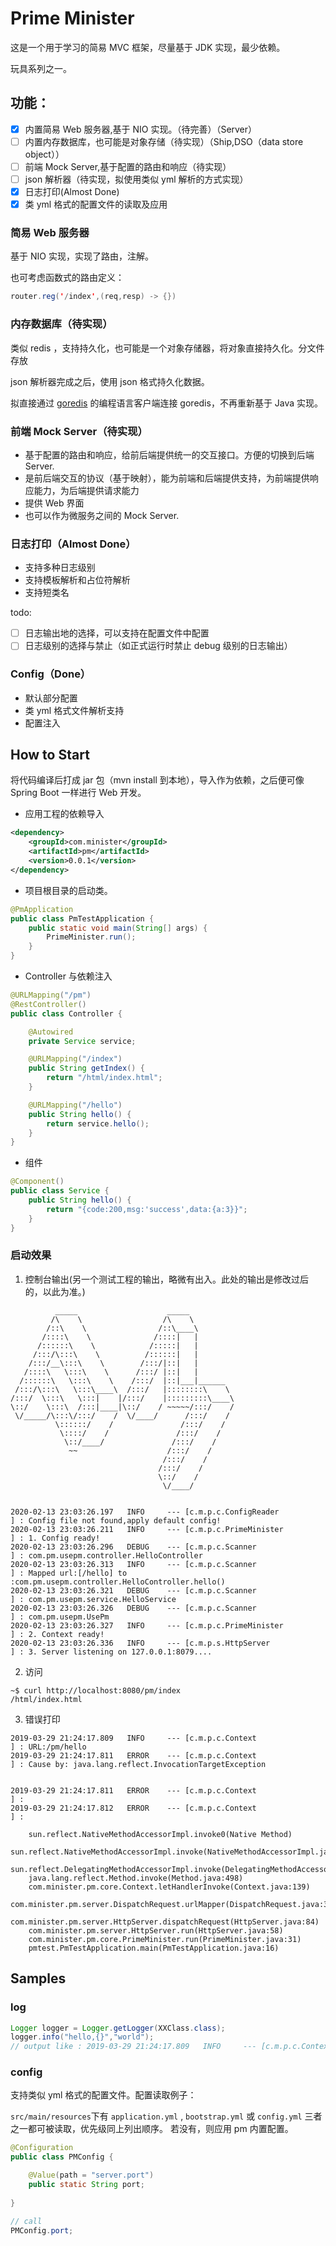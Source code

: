 # Prime Minister

这是一个用于学习的简易 MVC 框架，尽量基于 JDK 实现，最少依赖。

玩具系列之一。

## 功能：

- [x] 内置简易 Web 服务器,基于 NIO 实现。（待完善）（Server）
- [ ] 内置内存数据库，也可能是对象存储（待实现）（Ship,DSO（data store object））
- [ ] 前端 Mock Server,基于配置的路由和响应（待实现）
- [ ] json 解析器（待实现，拟使用类似 yml 解析的方式实现）
- [x] 日志打印(Almost Done)
- [x] 类 yml 格式的配置文件的读取及应用

### 简易 Web 服务器

基于 NIO 实现，实现了路由，注解。

也可考虑函数式的路由定义：

```java
router.reg('/index',(req,resp) -> {})
```

### 内存数据库（待实现）

类似 redis ，支持持久化，也可能是一个对象存储器，将对象直接持久化。分文件存放

json 解析器完成之后，使用 json 格式持久化数据。

拟直接通过 [goredis](https://github.com/jianxinliu/goredis ) 的编程语言客户端连接 goredis，不再重新基于 Java 实现。


### 前端 Mock Server（待实现）

- 基于配置的路由和响应，给前后端提供统一的交互接口。方便的切换到后端 Server.
- 是前后端交互的协议（基于映射），能为前端和后端提供支持，为前端提供响应能力，为后端提供请求能力
- 提供 Web 界面
- 也可以作为微服务之间的 Mock Server.

### 日志打印（Almost Done）

- 支持多种日志级别
- 支持模板解析和占位符解析
- 支持短类名

todo:
- [ ] 日志输出地的选择，可以支持在配置文件中配置
- [ ] 日志级别的选择与禁止（如正式运行时禁止 debug 级别的日志输出）

### Config（Done）

- 默认部分配置
- 类 yml 格式文件解析支持
- 配置注入

## How to Start

将代码编译后打成 jar 包（mvn install 到本地），导入作为依赖，之后便可像 Spring Boot 一样进行 Web 开发。

- 应用工程的依赖导入

```xml
<dependency>
    <groupId>com.minister</groupId>
    <artifactId>pm</artifactId>
    <version>0.0.1</version>
</dependency>
```

* 项目根目录的启动类。

```java
@PmApplication
public class PmTestApplication {
	public static void main(String[] args) {
		PrimeMinister.run();
	}	
}
```

* Controller 与依赖注入

```java
@URLMapping("/pm")
@RestController()
public class Controller {

	@Autowired
	private Service service;

	@URLMapping("/index")
	public String getIndex() {
		return "/html/index.html";
	}

	@URLMapping("/hello")
	public String hello() {
		return service.hello();
	}
}
```

* 组件

```java
@Component()
public class Service {
	public String hello() {
		return "{code:200,msg:'success',data:{a:3}}";
	}
}
```

### 启动效果

1. 控制台输出(另一个测试工程的输出，略微有出入。此处的输出是修改过后的，以此为准。)

```
          _____                    _____          
         /\    \                  /\    \         
        /::\    \                /::\____\        
       /::::\    \              /::::|   |        
      /::::::\    \            /:::::|   |        
     /:::/\:::\    \          /::::::|   |        
    /:::/__\:::\    \        /:::/|::|   |        
   /::::\   \:::\    \      /:::/ |::|   |        
  /::::::\   \:::\    \    /:::/  |::|___|______  
 /:::/\:::\   \:::\____\  /:::/   |::::::::\    \ 
/:::/  \:::\   \:::|    |/:::/    |:::::::::\____\
\::/    \:::\  /:::|____|\::/    / ~~~~~/:::/    /
 \/_____/\:::\/:::/    /  \/____/      /:::/    / 
          \::::::/    /               /:::/    /  
           \::::/    /               /:::/    /   
            \::/____/               /:::/    /    
             ~~                    /:::/    /     
                                  /:::/    /      
                                 /:::/    /       
                                 \::/    /        
                                  \/____/       

                                  
2020-02-13 23:03:26.197   INFO     --- [c.m.p.c.ConfigReader          ] : Config file not found,apply default config!
2020-02-13 23:03:26.211   INFO     --- [c.m.p.c.PrimeMinister         ] : 1. Config ready!
2020-02-13 23:03:26.296   DEBUG    --- [c.m.p.c.Scanner               ] : com.pm.usepm.controller.HelloController
2020-02-13 23:03:26.313   INFO     --- [c.m.p.c.Scanner               ] : Mapped url:[/hello] to :com.pm.usepm.controller.HelloController.hello()
2020-02-13 23:03:26.321   DEBUG    --- [c.m.p.c.Scanner               ] : com.pm.usepm.service.HelloService
2020-02-13 23:03:26.326   DEBUG    --- [c.m.p.c.Scanner               ] : com.pm.usepm.UsePm
2020-02-13 23:03:26.327   INFO     --- [c.m.p.c.PrimeMinister         ] : 2. Context ready!
2020-02-13 23:03:26.336   INFO     --- [c.m.p.s.HttpServer            ] : 3. Server listening on 127.0.0.1:8079....
```

2. 访问

```shell
~$ curl http://localhost:8080/pm/index
/html/index.html
```

3. 错误打印

```
2019-03-29 21:24:17.809   INFO     --- [c.m.p.c.Context               ] : URL:/pm/hello
2019-03-29 21:24:17.811   ERROR    --- [c.m.p.c.Context               ] : Cause by: java.lang.reflect.InvocationTargetException


2019-03-29 21:24:17.811   ERROR    --- [c.m.p.c.Context               ] : 
2019-03-29 21:24:17.812   ERROR    --- [c.m.p.c.Context               ] : 

    sun.reflect.NativeMethodAccessorImpl.invoke0(Native Method)
    sun.reflect.NativeMethodAccessorImpl.invoke(NativeMethodAccessorImpl.java:62)
    sun.reflect.DelegatingMethodAccessorImpl.invoke(DelegatingMethodAccessorImpl.java:43)
    java.lang.reflect.Method.invoke(Method.java:498)
    com.minister.pm.core.Context.letHandlerInvoke(Context.java:139)
    com.minister.pm.server.DispatchRequest.urlMapper(DispatchRequest.java:39)
    com.minister.pm.server.HttpServer.dispatchRequest(HttpServer.java:84)
    com.minister.pm.server.HttpServer.run(HttpServer.java:58)
    com.minister.pm.core.PrimeMinister.run(PrimeMinister.java:31)
    pmtest.PmTestApplication.main(PmTestApplication.java:16)

```

## Samples

### log

```java
Logger logger = Logger.getLogger(XXClass.class);
logger.info("hello,{}","world"); 
// output like : 2019-03-29 21:24:17.809   INFO     --- [c.m.p.c.Context               ] : hello,world
```

### config

支持类似 yml 格式的配置文件。配置读取例子：

`src/main/resources`下有 `application.yml` , `bootstrap.yml` 或 `config.yml` 三者之一都可被读取，优先级同上列出顺序。
若没有，则应用 pm 内置配置。

```java
@Configuration
public class PMConfig {

    @Value(path = "server.port")
    public static String port;
    
}

// call
PMConfig.port;
```






```

```